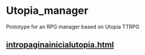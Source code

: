 # Utopia_manager
Prototype for an RPG manager based on Utopia TTRPG
## [intropaginainicialutopia.html](https://github.com/Guiga260609/Utopia_manager/blob/main/intropaginainicialutopia.html)
